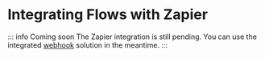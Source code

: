 
# Integrating Flows with Zapier

::: info Coming soon
The Zapier integration is still pending. You can use the integrated [webhook](/automation-integration/webhooks.html) solution in the meantime.
:::
